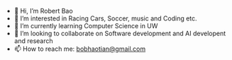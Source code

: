 - 👋 Hi, I’m Robert Bao
- 👀 I’m interested in Racing Cars, Soccer, music and Coding etc.
- 🌱 I’m currently learning Computer Science in UW
- 💞️ I’m looking to collaborate on Software development and AI developent and research
- 📫 How to reach me: bobhaotian@gmail.com

<!---
bobhaotian/bobhaotian is a ✨ special ✨ repository because its `README.md` (this file) appears on your GitHub profile.
You can click the Preview link to take a look at your changes.
--->
